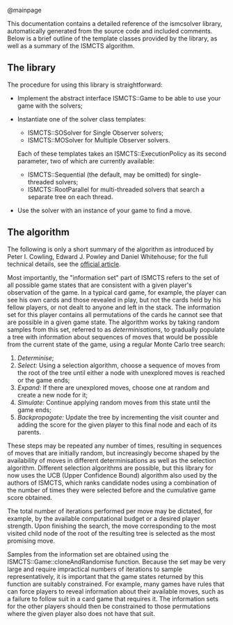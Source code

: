 @mainpage

This documentation contains a detailed reference of the ismcsolver library, automatically generated from the source code and included comments. Below is a brief outline of the template classes provided by the library, as well as a summary of the ISMCTS algorithm.

## The library
The procedure for using this library is straightforward:

* Implement the abstract interface ISMCTS::Game to be able to use your game with the solvers;
* Instantiate one of the solver class templates:
    * ISMCTS::SOSolver for Single Observer solvers;
    * ISMCTS::MOSolver for Multiple Observer solvers.

    Each of these templates takes an ISMCTS::ExecutionPolicy as its second parameter, two of which are currently available:
    * ISMCTS::Sequential (the default, may be omitted) for single-threaded solvers;
    * ISMCTS::RootParallel for multi-threaded solvers that search a separate tree on each thread.
* Use the solver with an instance of your game to find a move.

## The algorithm
The following is only a short summary of the algorithm as introduced by Peter I. Cowling, Edward J. Powley and Daniel Whitehouse; for the full technical details, see the [official article][ISMCTS].

Most importantly, the "information set" part of ISMCTS refers to the set of all possible game states that are consistent with a given player's observation of the game. In a typical card game, for example, the player can see his own cards and those revealed in play, but not the cards held by his fellow players, or not dealt to anyone and left in the stack. The information set for this player contains all permutations of the cards he cannot see that are possible in a given game state. The algorithm works by taking random samples from this set, referred to as *determinisations*, to gradually populate a tree with information about sequences of moves that would be possible from the current state of the game, using a regular Monte Carlo tree search:

1. *Determinise*;
2. *Select:* Using a selection algorithm, choose a sequence of moves from the root of the tree until either a node with unexplored moves is reached or the game ends;
3. *Expand:* If there are unexplored moves, choose one at random and create a new node for it;
4. *Simulate:* Continue applying random moves from this state until the game ends;
5. *Backpropagate:* Update the tree by incrementing the visit counter and adding the score for the given player to this final node and each of its parents.

These steps may be repeated any number of times, resulting in sequences of moves that are initially random, but increasingly become shaped by the availability of moves in different determinisations as well as the selection algorithm. Different selection algorithms are possible, but this library for now uses the UCB (Upper Confidence Bound) algorithm also used by the authors of ISMCTS, which ranks candidate nodes using a combination of the number of times they were selected before and the cumulative game score obtained.

The total number of iterations performed per move may be dictated, for example, by the available computational budget or a desired player strength. Upon finishing the search, the move corresponding to the most visited child node of the root of the resulting tree is selected as the most promising move.

Samples from the information set are obtained using the ISMCTS::Game::cloneAndRandomise function. Because the set may be very large and require impractical numbers of iterations to sample representatively, it is important that the game states returned by this function are suitably constrained. For example, many games have rules that can force players to reveal information about their available moves, such as a failure to follow suit in a card game that requires it. The information sets for the other players should then be constrained to those permutations where the given player also does not have that suit.

[ISMCTS]: https://pure.york.ac.uk/portal/files/13014166/CowlingPowleyWhitehouse2012.pdf
